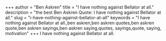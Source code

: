 +++
author = "Ben Askren"
title = "I have nothing against Bellator at all."
description = "the best Ben Askren Quote: I have nothing against Bellator at all."
slug = "i-have-nothing-against-bellator-at-all"
keywords = "I have nothing against Bellator at all.,ben askren,ben askren quotes,ben askren quote,ben askren sayings,ben askren saying,quotes, sayings,quote, saying, motivation"
+++
I have nothing against Bellator at all.
